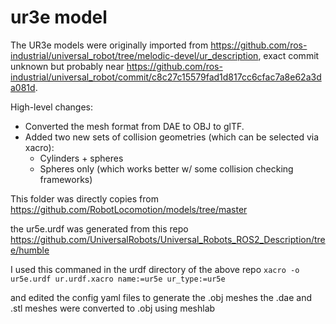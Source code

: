 # ur3e model

The UR3e models were originally imported from <https://github.com/ros-industrial/universal_robot/tree/melodic-devel/ur_description>,
exact commit unknown but probably near
<https://github.com/ros-industrial/universal_robot/commit/c8c27c15579fad1d817cc6cfac7a8e62a3da081d>.

High-level changes:
- Converted the mesh format from DAE to OBJ to glTF.
- Added two new sets of collision geometries (which can be selected via xacro):
  - Cylinders + spheres 
  - Spheres only (which works better w/ some collision checking frameworks)

This folder was directly copies from https://github.com/RobotLocomotion/models/tree/master

the ur5e.urdf was generated from this repo https://github.com/UniversalRobots/Universal_Robots_ROS2_Description/tree/humble

I used this commaned in the urdf directory of the above repo
 `xacro -o ur5e.urdf ur.urdf.xacro name:=ur5e ur_type:=ur5e`

 and edited the config yaml files to generate the .obj meshes
 the .dae and .stl meshes were converted to .obj using meshlab
